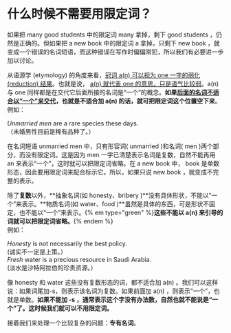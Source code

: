 # 什么时候不需要用限定词？

如果把 many good students 中的限定词 many 拿掉，剩下 good students ，仍然是正确的。但如果把 a new book 中的限定词 a 拿掉，只剩下 new book ，就变成一个错误的名词短语，而这种错误在写作时偏偏常犯，所以我们有必要进一步加以讨论。

从语源学 (etymology) 的角度来看，<u>冠词 a(n) 可以视为 one 一字的弱化 (reduction) 结果</u>。也就是说， <u>a(n) 就代表 one 的意思，只是语气比较弱</u>。a(n) 与 one 同样都是在交代它后面所接的名词是“一个”的概念。<b>如果<u>后面的名词**不适合以“一个”来交代**</u>，也就是不适合加 a(n) 的话，就可把限定词这个位置空下来</b>。  
例如： 
>  
<em>Unmarried men</em> are a rare species these days.  
（未婚男性目前是稀有品种了。）

在名词短语 unmarried men 中，只有形容词( unmarried )和名词( men )两个部分，而没有限定词。这是因为 men 一字已清楚表示名词是复数，自然不能再用 an 来表示“一个”，这时就可以把限定词省略。在 a new book 中， book 是单数形态，因此要用限定词来配合标示它。所以，如果只说 new book ，就变成不完整的表示。

除了**复数**以外，**抽象名词(如 honesty、bribery )**没有具体形状，不能以“一个”来表示。**物质名词(如 water、food )**虽然是具体的东西，可是形状不固定，也不能以“一个”来表示。{% em type="green" %}**这些不能以 a(n) 来引导的词就可以把限定词省略。**{% endem %}  
例如：  
>  
<em>Honesty</em> is not necessarily the best policy.  
(诚实不一定是上策。）  
<em>Fresh</em> water is a precious resource in Saudi Arabia.  
(淡水是沙特阿拉伯的珍贵资源。）

像 honesty 和 water 这些没有复数形态的词，都不适合加 a(n) 。我们可以这样说：如果词尾加-s，则表示该名词为复数。如果前面加 a(n) ，则表示“一个”，也就是单数。<b>如果不能加 -s ，通常表示这个字没有办法数，自然也就不能说是“一个”了。这时候我们就可以不用限定词。</b>    

接着我们来处理一个比较复杂的问题：**专有名词**。